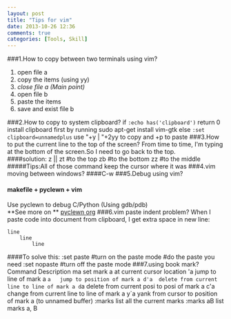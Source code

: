 ```yaml
---
layout: post
title: "Tips for vim"
date: 2013-10-26 12:36
comments: true
categories: [Tools, Skill]
---
```

###1.How to copy between two terminals using vim?
1. open file a
2. copy the items (using yy)
3. *close file a (Main point)*
4. open file b
5. paste the items
6. save and exist file b

###2.How to copy to system clipboard?
	if `:echo has('clipboard')` return 0
		install clipboard first by running
		sudo apt-get install vim-gtk
	else `:set clipboard=unnamedplus`
		use "+y | "+2yy to copy and +p to paste
###3.How to put the current line to the top of the screen?
From time to time, I'm typing at the bottom of the screen.So I need to go back to the top.   
####solution:
	z<return> || zt #to the top
	zb #to the bottom
	zz #to the middle
#####Tips:All of those command keep the cursor where it was
###4.vim moving between windows?
####C-w
###5.Debug using vim?
#### makefile + pyclewn + vim
Use pyclewn to debug C/Python (Using gdb/pdb)    
**See more on **
[pyclewn org](http://pyclewn.sourceforge.net/)
###6.vim paste indent problem?
When I paste code into document from clipboard, I get extra space in new line:    

	line    
		line   
			line
####To solve this:
	:set paste   #turn on the paste mode
	#do the paste you need
	:set nopaste  #turn off the paste mode
###7.using book mark?
	Command	 Description
	ma	 set mark a at current cursor location
	'a	 jump to line of mark a
	`a	 jump to position of mark a
	d'a	 delete from current line to line of mark a
	d`a	 delete from current posi to posi of mark a
	c'a	 change from current line to line of mark a
	y`a	 yank   from cursor to position of mark a (to unnamed buffer)
	:marks	 list all the current marks
	:marks aB	 list marks a, B
	
